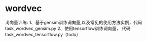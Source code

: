 # wordvec
词向量训练:
1、基于gensim训练词向量,以及常见的使用方法实例，代码task_wordvec_gensim.py
2、使用tensorflow训练词向量， 代码task_wordvec_tensorflow.py（todo）

